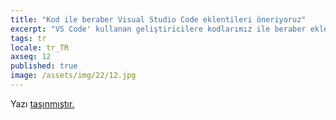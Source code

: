 ```yaml
---
title: "Kod ile beraber Visual Studio Code eklentileri öneriyoruz"
excerpt: "VS Code' kullanan geliştiricilere kodlarımız ile beraber eklentiler de önerebileceğimizi biliyor musunuz?"
tags: tr
locale: tr_TR
axseq: 12
published: true
image: /assets/img/22/12.jpg
---
```


<!-- markdownlint-capture -->
<!-- markdownlint-disable -->
<script type="text/javascript">
    window.location.href = "https://ayazar.dev/blog/22/kod-ile-vscode-eklentisi-onerme.html";
</script>
<!-- markdownlint-restore -->

Yazı [taşınmıştır.](https://ayazar.dev/blog/22/kod-ile-vscode-eklentisi-onerme.html)
